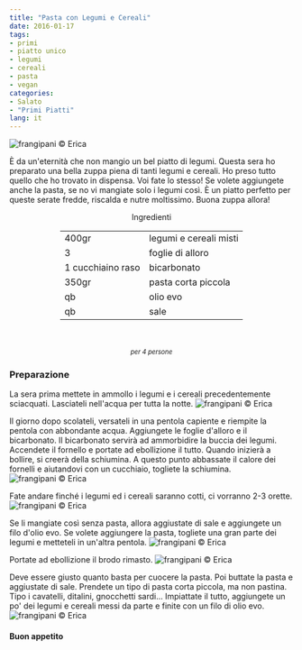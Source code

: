 ```yaml
---
title: "Pasta con Legumi e Cereali"
date: 2016-01-17
tags:
- primi
- piatto unico
- legumi
- cereali
- pasta
- vegan
categories:
- Salato
- "Primi Piatti"
lang: it
---
```

![](header.jpg "frangipani © Erica")

È da un'eternità che non mangio un bel piatto di legumi. Questa sera ho preparato una bella zuppa piena di tanti legumi e cereali. Ho preso tutto quello che ho trovato in dispensa. Voi fate lo stesso! Se volete aggiungete anche la pasta, se no vi mangiate solo i legumi così. È un piatto perfetto per queste serate fredde, riscalda e nutre moltissimo. Buona zuppa allora!


<div id="wrapper" style="text-align: center">
  <div id="yourdiv" style="display: inline-block;">
    <div class="ingredients">
      <div class="ingredients-title">Ingredienti</div>
      <table>
        <tbody>
          </tr>
          <tr>
            <td>400gr</td>
            <td>legumi e cereali misti</td>
          </tr>
          <tr>
            <td>3</td>
            <td>foglie di alloro</td>
          </tr>
          <tr>
            <td>1 cucchiaino raso</td>
            <td>bicarbonato</td>
          </tr>
          <tr>
            <td>350gr</td>
            <td>pasta corta piccola</td>
          </tr>
          <tr>
            <td>qb</td>
            <td>olio evo</td>
          </tr>
          <tr>
            <td>qb</td>
            <td>sale</td>
          </tr>
        </tbody>
      </table>
      <br></br>
      <i class="pull-right" style="font-size: 80%;">per 4 persone</i>
    </div>
  </div>
</div>


<h3>
  <font color="grey">
    <i class="fa-solid fa-gears"></i>
  </font> Preparazione
</h3>

La sera prima mettete in ammollo i legumi e i cereali precedentemente sciacquati. Lasciateli nell'acqua per tutta la notte.
![](legumi.jpg "frangipani © Erica")

Il giorno dopo scolateli, versateli in una pentola capiente e riempite la pentola con abbondante acqua. Aggiungete le foglie d'alloro e il bicarbonato. Il bicarbonato servirà ad ammorbidire la buccia dei legumi. Accendete il fornello e portate ad ebollizione il tutto. Quando inizierà a bollire, si creerà della schiumina. A questo punto abbassate il calore dei fornelli e aiutandovi con un cucchiaio, togliete la schiumina.
![](schiuma.jpg "frangipani © Erica")

Fate andare finché i legumi ed i cereali saranno cotti, ci vorranno 2-3 orette.
![](cotti.jpg "frangipani © Erica")

Se li mangiate così senza pasta, allora aggiustate di sale e aggiungete un filo d'olio evo. Se volete aggiungere la pasta, togliete una gran parte dei legumi e metteteli in un'altra pentola.
![](zuppa.jpg "frangipani © Erica")

Portate ad ebollizione il brodo rimasto.
![](acqua.jpg "frangipani © Erica")

Deve essere giusto quanto basta per cuocere la pasta. Poi buttate la pasta e aggiustate di sale. Prendete un tipo di pasta corta piccola, ma non pastina. Tipo i cavatelli, ditalini, gnocchetti sardi... Impiattate il tutto, aggiungete un po' dei legumi e cereali messi da parte e finite con un filo di olio evo.
![](risultato.jpg "frangipani © Erica")


<h4>Buon appetito
  <font color="red">
    <i class="fa-regular fa-face-smile"></i>
  </font>
</h4>
